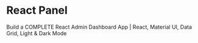 # React Panel

Build a COMPLETE React Admin Dashboard App | React, Material UI, Data Grid, Light & Dark Mode

